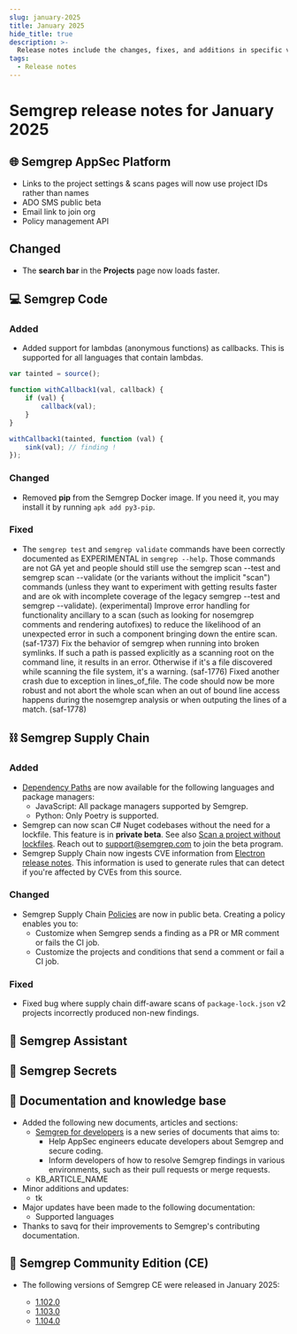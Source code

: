 ```yaml
---
slug: january-2025
title: January 2025
hide_title: true
description: >-
  Release notes include the changes, fixes, and additions in specific versions of Semgrep.
tags:
  - Release notes
---
```


# Semgrep release notes for January 2025

<!-- Remember to update latest endpoint -->
<!-- Remember to update index page -->


## 🌐 Semgrep AppSec Platform

- Links to the project settings & scans pages will now use project IDs rather than names
- ADO SMS public beta
- Email link to join org
- Policy management API

## Changed

- The **search bar** in the **Projects** page now loads faster.  <!-- 18697 -->

## 💻 Semgrep Code

### Added

- Added support for lambdas (anonymous functions) as callbacks. This is supported for all languages that contain lambdas.

```javascript
var tainted = source();

function withCallback1(val, callback) {
    if (val) {
        callback(val);
    }
}

withCallback1(tainted, function (val) {
    sink(val); // finding !
});
```

### Changed

- Removed **pip** from the Semgrep Docker image. If you need it, you may install it by running `apk add py3-pip`.

### Fixed
- The `semgrep test` and `semgrep validate` commands have been correctly documented as EXPERIMENTAL in `semgrep --help`.
Those commands are not GA yet and people should still use the semgrep scan --test and semgrep scan --validate (or
the variants without the implicit "scan") commands (unless
they want to experiment with getting results faster and are ok
with incomplete coverage of the legacy semgrep --test
and semgrep --validate). (experimental)
Improve error handling for functionality ancillary to a scan (such as looking for nosemgrep comments and rendering autofixes) to reduce the likelihood of an unexpected error in such a component bringing down the entire scan. (saf-1737)
Fix the behavior of semgrep when running into broken symlinks.
If such a path is passed explicitly as a scanning root on the
command line, it results in an error. Otherwise if it's a file discovered
while scanning the file system, it's a warning. (saf-1776)
Fixed another crash due to exception in lines_of_file. The code
should now be more robust and not abort the whole scan when
an out of bound line access happens during the nosemgrep analysis
or when outputing the lines of a match. (saf-1778)

## ⛓️ Semgrep Supply Chain

### Added

<!-- Dependency graphs? -->
- [Dependency Paths](/semgrep-supply-chain/dependency-search#view-the-dependency-path) are now available for the following languages and package managers:
  - JavaScript: All package managers supported by Semgrep.
  - Python: Only Poetry is supported.
- Semgrep can now scan C# Nuget codebases without the need for a lockfile. This feature is in **private beta**. See also [Scan a project without lockfiles](/semgrep-supply-chain/getting-started#scan-a-project-without-lockfiles-beta). Reach out to [<i class="fa-regular fa-envelope"></i> support@semgrep.com](mailto:support@semgrep.com) to join the beta program.
- Semgrep Supply Chain now ingests CVE information from [<i class="fas fa-external-link fa-xs"></i> Electron release notes](https://releases.electronjs.org/releases/stable). This information is used to generate rules that can detect if you're affected by CVEs from this source.

### Changed

- Semgrep Supply Chain [Policies](/supply-chain/policies) are now in public beta. Creating a policy enables you to:
  - Customize when Semgrep sends a finding as a PR or MR comment or fails the CI job.
  - Customize the projects and conditions that send a comment or fail a CI job.

### Fixed

- Fixed bug where supply chain diff-aware scans of `package-lock.json` v2 projects incorrectly produced non-new findings.

## 🤖 Semgrep Assistant 

## 🔐 Semgrep Secrets

## 📝 Documentation and knowledge base

- Added the following new documents, articles and sections:
  - [Semgrep for developers](/for-developers/overviews) is a new series of documents that aims to:
    - Help AppSec engineers educate developers about Semgrep and secure coding.
    - Inform developers of how to resolve Semgrep findings in various environments, such as their pull requests or merge requests.
  - KB_ARTICLE_NAME
- Minor additions and updates:
  - tk
- Major updates have been made to the following documentation:
  - Supported languages
- Thanks to savq for their improvements to Semgrep's contributing documentation.

## 🔧 Semgrep Community Edition (CE)

* The following versions of Semgrep CE were released in January 2025:

  - [<i class="fas fa-external-link fa-xs"></i> 1.102.0](https://github.com/semgrep/semgrep/releases/tag/v1.102.0) 
  - [<i class="fas fa-external-link fa-xs"></i> 1.103.0](https://github.com/semgrep/semgrep/releases/tag/v1.103.0)
  - [<i class="fas fa-external-link fa-xs"></i> 1.104.0](https://github.com/semgrep/semgrep/releases/tag/v1.104.0)
